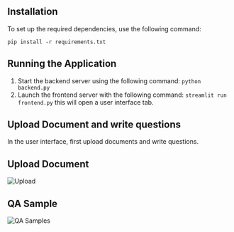 ## Installation
To set up the required dependencies, use the following command:

`pip install -r requirements.txt`

## Running the Application
1. Start the backend server using the following command:
`python backend.py`
2. Launch the frontend server with the following command:
`streamlit run frontend.py`
this will open a user interface tab.

## Upload Document and write questions
In the user interface, first upload documents and write questions.
## Upload Document
![Upload](https://drive.google.com/uc?export=view&id=1s_S9DcyPvVaFatsSwxL-qMoT9JaoDyzg)
## QA Sample
![QA Samples](https://drive.google.com/uc?export=view&id=1ZoCxg6N0W9R4DB72lcf5iVThOUCILLXH)
